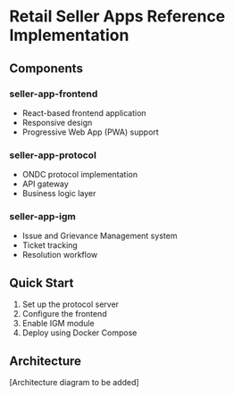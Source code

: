 # Retail Seller Apps Reference Implementation

## Components

### seller-app-frontend
- React-based frontend application
- Responsive design
- Progressive Web App (PWA) support

### seller-app-protocol
- ONDC protocol implementation
- API gateway
- Business logic layer

### seller-app-igm
- Issue and Grievance Management system
- Ticket tracking
- Resolution workflow

## Quick Start

1. Set up the protocol server
2. Configure the frontend
3. Enable IGM module
4. Deploy using Docker Compose

## Architecture
[Architecture diagram to be added]
